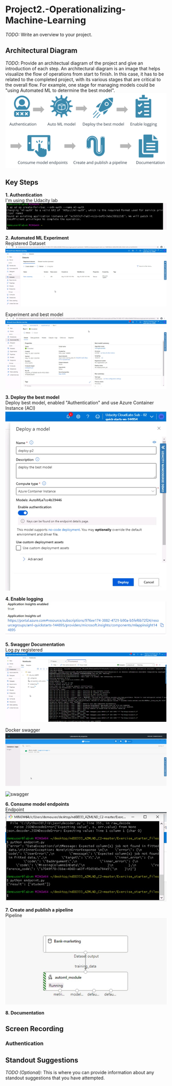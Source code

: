 # Project2.-Operationalizing-Machine-Learning

*TODO:* Write an overview to your project.

## Architectural Diagram
*TODO*: Provide an architectual diagram of the project and give an introduction of each step. An architectural diagram is an image that helps visualize the flow of operations from start to finish. In this case, it has to be related to the completed project, with its various stages that are critical to the overall flow. For example, one stage for managing models could be "using Automated ML to determine the best model".  
![logo](IMG/architectur.png)  

## Key Steps

**1. Authentication**  
   I'm using the Udacity lab  
   ![authentication](IMG/insuficient_privileges.png)  

**2. Automated ML Experiment**  
   Registered Dataset  
   ![authentication](IMG/dataset.png)  
   
   Experiment and best model 
   ![best_model](IMG/experiment_completede_and_best_model.png)  
   
**3. Deploy the best model**  
   Deploy best model, enabled "Authentication" and use Azure Container Instance (ACI)  
   ![deploy](IMG/deplo_best_model_ACI_and_enable_authentication.png)  

**4. Enable logging**  
   ![enable](IMG/insight_enabled_true.png) 

**5. Swagger Documentation**  
   Log.py registered  
   ![log_py](IMG/log_py_register.png) 
   
   Docker swagger  
   ![swagger](IMG/docker_swagger.png)  
   
   ![swagger](IMG/docker_swagger2.png)  

**6. Consume model endpoints**  
   Endpoint  
   ![swagger](IMG/endpoint.png)  

**7. Create and publish a pipeline**  
   Pipeline  
   ![pipeline](IMG/pipeline.png)  

**8. Documentation**  

## Screen Recording
### Authentication


## Standout Suggestions
*TODO (Optional):* This is where you can provide information about any standout suggestions that you have attempted.
